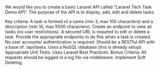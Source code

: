 We would like you to create a basic Laravel API called “Laravel Tech Task Demo API”. The purpose of the API is to display, add, edit and delete tasks.

Key criteria:
A task is formed of a name (min 3, max 100 characters) and a description (min 10, max 5000 characters).
Create an endpoint to view all tasks (no user restrictions).
A secured URL is required to edit or delete a task. Provide the appropriate endpoints to do this when a task is created.
No user accounts/ authentication is required.
Should be a RESTful API with a base of: /api/tasks.
Uses a NoSQL database (this is already setup).
Appropriate Unit Tests.
Uses Laravel Best Practices.
Bonus Criteria:
All requests should be logged in a log file via middleware.
Implement Soft Deleting.

<!-- Respond to the email you received with a link to the fork of this repository with your solution in. Please include a .env file within your repository.
The three commands which will be used to run your solution will be:
composer install
php artisan migrate
php artisan serve -->
